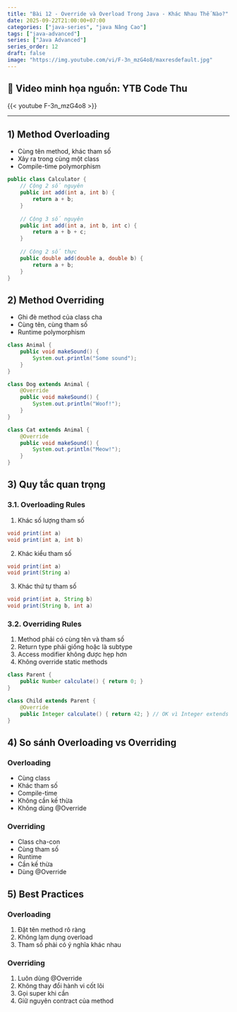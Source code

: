 ```yaml
---
title: "Bài 12 - Override và Overload Trong Java - Khác Nhau Thế Nào?"
date: 2025-09-22T21:00:00+07:00
categories: ["java-series", "java Nâng Cao"]
tags: ["java-advanced"]
series: ["Java Advanced"]
series_order: 12
draft: false
image: "https://img.youtube.com/vi/F-3n_mzG4o8/maxresdefault.jpg"
---
```


## 🎥 Video minh họa nguồn: YTB Code Thu
{{< youtube F-3n_mzG4o8 >}}

---

## 1) Method Overloading
- Cùng tên method, khác tham số
- Xảy ra trong cùng một class
- Compile-time polymorphism

```java
public class Calculator {
    // Cộng 2 số nguyên
    public int add(int a, int b) {
        return a + b;
    }
    
    // Cộng 3 số nguyên
    public int add(int a, int b, int c) {
        return a + b + c;
    }
    
    // Cộng 2 số thực
    public double add(double a, double b) {
        return a + b;
    }
}
```

## 2) Method Overriding
- Ghi đè method của class cha
- Cùng tên, cùng tham số
- Runtime polymorphism

```java
class Animal {
    public void makeSound() {
        System.out.println("Some sound");
    }
}

class Dog extends Animal {
    @Override
    public void makeSound() {
        System.out.println("Woof!");
    }
}

class Cat extends Animal {
    @Override
    public void makeSound() {
        System.out.println("Meow!");
    }
}
```

## 3) Quy tắc quan trọng

### 3.1. Overloading Rules
1. Khác số lượng tham số
```java
void print(int a)
void print(int a, int b)
```

2. Khác kiểu tham số
```java
void print(int a)
void print(String a)
```

3. Khác thứ tự tham số
```java
void print(int a, String b)
void print(String b, int a)
```

### 3.2. Overriding Rules
1. Method phải có cùng tên và tham số
2. Return type phải giống hoặc là subtype
3. Access modifier không được hẹp hơn
4. Không override static methods

```java
class Parent {
    public Number calculate() { return 0; }
}

class Child extends Parent {
    @Override
    public Integer calculate() { return 42; } // OK vì Integer extends Number
}
```

## 4) So sánh Overloading vs Overriding

### Overloading
- Cùng class
- Khác tham số
- Compile-time
- Không cần kế thừa
- Không dùng @Override

### Overriding
- Class cha-con
- Cùng tham số
- Runtime
- Cần kế thừa
- Dùng @Override

## 5) Best Practices

### Overloading
1. Đặt tên method rõ ràng
2. Không lạm dụng overload
3. Tham số phải có ý nghĩa khác nhau

### Overriding
1. Luôn dùng @Override
2. Không thay đổi hành vi cốt lõi
3. Gọi super khi cần
4. Giữ nguyên contract của method
